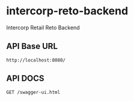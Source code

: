 # intercorp-reto-backend
Intercorp Retail Reto Backend

## API Base URL
    http://localhost:8080/

## API DOCS
    GET /swagger-ui.html
